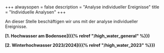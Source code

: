+++
alwaysopen = false
description = "Analyse individueller Ereignisse"
title = "Individuelle Analysen"
+++

An dieser Stelle beschäftigen wir uns mit der analyse individueller Ereignisse.

**[1. Hochwasser am Bodensee]({{% relref "/high_water_general" %}})**

**[2. Winterhochwasser 2023/2024]({{% relref "/high_water_2023" %}})**